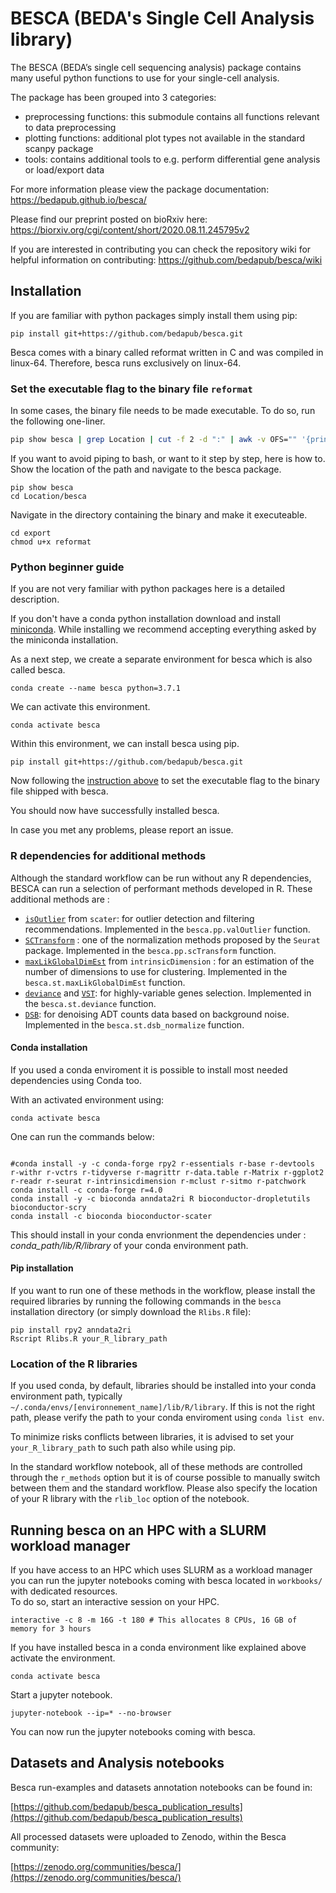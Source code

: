 # BESCA (BEDA's Single Cell Analysis library)

The BESCA (BEDA’s single cell sequencing analysis) package contains many useful python functions to use for your single-cell analysis.

The package has been grouped into 3 categories:  

- preprocessing functions: this submodule contains all functions relevant to data preprocessing  
- plotting functions: additional plot types not available in the standard scanpy package  
- tools: contains additional tools to e.g. perform differential gene analysis or load/export data  

For more information please view the package documentation: https://bedapub.github.io/besca/

Please find our preprint posted on bioRxiv here: https://biorxiv.org/cgi/content/short/2020.08.11.245795v2

If you are interested in contributing you can check the repository wiki for helpful information on contributing: https://github.com/bedapub/besca/wiki

## Installation

If you are familiar with python packages simply install them using pip:  

```
pip install git+https://github.com/bedapub/besca.git
```

Besca comes with a binary called reformat written in C and was compiled in linux-64. Therefore, besca runs exclusively on linux-64.


### Set the executable flag to the binary file `reformat` <a name="binary"></a>

In some cases, the binary file needs to be made executable. To do so, run the following one-liner.

```bash
pip show besca | grep Location | cut -f 2 -d ":" | awk -v OFS="" '{print "chmod u+x" $0 "/besca/export/reformat"}' | bash
```

If you want to avoid piping to bash, or want to it step by step, here is how to. Show the location of the path and navigate to the besca package.  

```
pip show besca
cd Location/besca
```

Navigate in the directory containing the binary and make it executeable.  

```
cd export
chmod u+x reformat
```

### Python beginner guide

If you are not very familiar with python packages here is a detailed description.  

If you don't have a conda python installation download and install [miniconda](https://docs.conda.io/en/latest/miniconda.html). While installing we recommend accepting everything asked by the miniconda installation.  

As a next step, we create a separate environment for besca which is also called besca.  

```
conda create --name besca python=3.7.1
```  

We can activate this environment.  

```
conda activate besca
```

Within this environment, we can install besca using pip.  

```
pip install git+https://github.com/bedapub/besca.git
```

Now following the [instruction above](#binary) to set the executable flag to the binary file shipped with besca.

You should now have successfully installed besca.

In case you met any problems, please report an issue.


### R dependencies for additional methods

Although the standard workflow can be run without any R dependencies, BESCA can run a selection of performant methods developed in R. These additional methods are :

- [`isOutlier`](https://www.rdocumentation.org/packages/scater/versions/1.0.4/topics/isOutlier) from `scater`: for outlier detection and filtering recommendations. Implemented in the `besca.pp.valOutlier` function.  
- [`SCTransform`](https://rdrr.io/github/satijalab/seurat/man/SCTransform.html) : one of the normalization methods proposed by the `Seurat` package. Implemented in the `besca.pp.scTransform` function. 
- [`maxLikGlobalDimEst`](https://cran.r-project.org/web/packages/intrinsicDimension/intrinsicDimension.pdf) from `intrinsicDimension` : for an estimation of the number of dimensions to use for clustering. Implemented in the `besca.st.maxLikGlobalDimEst` function. 
- [`deviance`](https://rdrr.io/bioc/scry/man/devianceFeatureSelection.html) and [`VST`](https://rdrr.io/github/satijalab/seurat/man/SCTransform.html): for highly-variable genes selection. Implemented in the `besca.st.deviance` function. 
- [`DSB`](https://github.com/niaid/dsb): for denoising ADT counts data based on background noise. Implemented in the `besca.st.dsb_normalize` function.  


#### Conda installation

If you used a conda enviroment it is possible to install most needed dependencies using Conda too. 

With an activated environment using:

```
conda activate besca
```


One can run the commands below:

```

#conda install -y -c conda-forge rpy2 r-essentials r-base r-devtools r-withr r-vctrs r-tidyverse r-magrittr r-data.table r-Matrix r-ggplot2 r-readr r-seurat r-intrinsicdimension r-mclust r-sitmo r-patchwork
conda install -c conda-forge r=4.0
conda install -y -c bioconda anndata2ri R bioconductor-dropletutils bioconductor-scry
conda install -c bioconda bioconductor-scater
```

This should install in your conda envrionment the dependencies under : *conda_path/lib/R/library* of your conda environment path.

#### Pip installation


If you want to run one of these methods in the workflow, please install the required libraries by running the following commands in the `besca` installation directory (or simply download the `Rlibs.R` file):

```
pip install rpy2 anndata2ri
Rscript Rlibs.R your_R_library_path
 ```


### Location of the R libraries 

If you used conda, by default, libraries should be installed into your conda environment path, typically `~/.conda/envs/[environnement_name]/lib/R/library`.
If this is not the right path, please verify the path to your conda enviroment using `conda list env`.


To minimize risks conflicts between libraries, it is advised to set your `your_R_library_path` to such path also while using pip.
 
In the standard workflow notebook, all of these methods are controlled through the `r_methods` option but it is of course possible to manually switch between them and the standard workflow. Please also specify the location of your R library with the `rlib_loc` option of the notebook.  

## Running besca on an HPC with a SLURM workload manager  

If you have access to an HPC which uses SLURM as a workload manager you can run the jupyter notebooks coming with besca located in `workbooks/` with dedicated resources.  
To do so, start an interactive session on your HPC.  

```
interactive -c 8 -m 16G -t 180 # This allocates 8 CPUs, 16 GB of memory for 3 hours
```

If you have installed besca in a conda environment like explained above activate the environment.  

```
conda activate besca
```

Start a jupyter notebook.  

```
jupyter-notebook --ip=* --no-browser
```

You can now run the jupyter notebooks coming with besca.



## Datasets and Analysis notebooks


Besca run-examples and datasets annotation notebooks can be found in:


[https://github.com/bedapub/besca_publication_results](https://github.com/bedapub/besca_publication_results)


All processed datasets were uploaded to Zenodo, within the Besca community:

[https://zenodo.org/communities/besca/](https://zenodo.org/communities/besca/)







